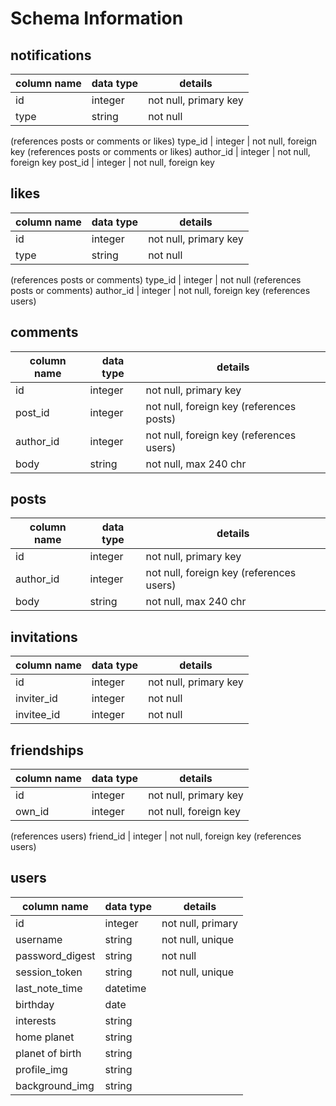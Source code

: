 # Schema Information

## notifications
column name | data type | details
------------|-----------|-----------------------
id          | integer   | not null, primary key
type        | string    | not null
(references posts or comments or likes)
type_id     | integer   | not null, foreign key
(references posts or comments or likes)
author_id   | integer   | not null, foreign key
post_id     | integer   | not null, foreign key

## likes
column name | data type | details
------------|-----------|-----------------------
id          | integer   | not null, primary key
type        | string    | not null
(references posts or comments)
type_id     | integer   | not null
(references posts or comments)
author_id   | integer   | not null, foreign key (references users)

## comments
column name | data type | details
------------|-----------|-----------------------
id          | integer   | not null, primary key
post_id     | integer   | not null, foreign key (references posts)
author_id   | integer   | not null, foreign key (references users)
body        | string    | not null, max 240 chr

## posts
column name | data type | details
------------|-----------|-----------------------
id          | integer   | not null, primary key
author_id   | integer   | not null, foreign key (references users)
body        | string    | not null, max 240 chr

## invitations
column name | data type | details
------------|-----------|-----------------------
id          | integer   | not null, primary key
inviter_id  | integer   | not null
invitee_id  | integer  | not null

## friendships
column name | data type | details
------------|-----------|-----------------------
id          | integer   | not null, primary key
own_id      | integer   | not null, foreign key
(references users)
friend_id   | integer   | not null, foreign key (references users)

## users
column name     | data type | details
----------------|-----------|-----------------------
id              | integer   | not null, primary
username        | string    | not null, unique
password_digest | string    | not null
session_token   | string    | not null, unique
last_note_time  | datetime  |
birthday        | date      |
interests       | string    |
home planet     | string    |
planet of birth | string    |
profile_img     | string    |
background_img  | string    |
